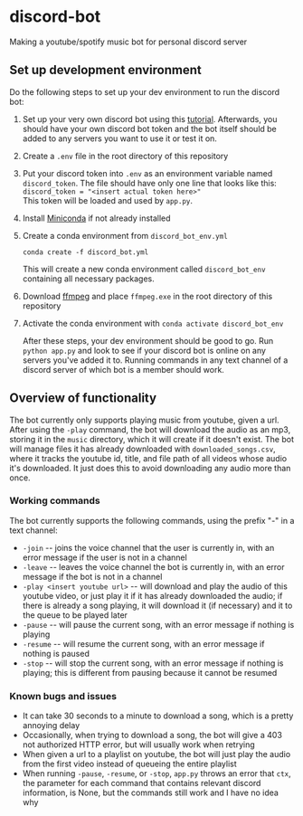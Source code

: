 # discord-bot
Making a youtube/spotify music bot for personal discord server

## Set up development environment

Do the following steps to set up your dev environment to run the discord bot:
1. Set up your very own discord bot using this [tutorial](https://tinyurl.com/bdewbdxk).  Afterwards, you should have your own discord bot token and the bot itself should be added to any servers you want to use it or test it on.
2. Create a `.env` file in the root directory of this repository
3. Put your discord token into `.env` as an environment variable named `discord_token`.  The file should have only one line that looks like this:  
`discord_token = "<insert actual token here>"`  
This token will be loaded and used by `app.py`.
4. Install [Miniconda](https://docs.conda.io/en/latest/miniconda.html) if not already installed
5. Create a conda environment from `discord_bot_env.yml`

    `conda create -f discord_bot.yml`

    This will create a new conda environment called `discord_bot_env` containing all necessary packages.
6. Download [ffmpeg](ffmpeg.org) and place `ffmpeg.exe` in the root directory of this repository
7. Activate the conda environment with `conda activate discord_bot_env`

    After these steps, your dev environment should be good to go.  Run `python app.py` and look to see if your discord bot is online on any servers you've added it to.  Running commands in any text channel of a discord server of which bot is a member should work.

## Overview of functionality

The bot currently only supports playing music from youtube, given a url.  After using the `-play` command, the bot will download the audio as an mp3, storing it in the `music` directory, which it will create if it doesn't exist.  The bot will manage files it has already downloaded with `downloaded_songs.csv`, where it tracks the youtube id, title, and file path of all videos whose audio it's downloaded.  It just does this to avoid downloading any audio more than once.  

### Working commands

The bot currently supports the following commands, using the prefix "-" in a text channel:  
- `-join` -- joins the voice channel that the user is currently in, with an error message if the user is not in a channel
-  `-leave` -- leaves the voice channel the bot is currently in, with an error message if the bot is not in a channel
-  `-play <insert youtube url>` -- will download and play the audio of this youtube video, or just play it if it has already downloaded the audio; if there is already a song playing, it will download it (if necessary) and it to the queue to be played later
-  `-pause` -- will pause the current song, with an error message if nothing is playing
-  `-resume` -- will resume the current song, with an error message if nothing is paused
-  `-stop` -- will stop the current song, with an error message if nothing is playing; this is different from pausing because it cannot be resumed

### Known bugs and issues

- It can take 30 seconds to a minute to download a song, which is a pretty annoying delay
- Occasionally, when trying to download a song, the bot will give a 403 not authorized HTTP error, but will usually work when retrying
- When given a url to a playlist on youtube, the bot will just play the audio from the first video instead of queueing the entire playlist
- When running `-pause`, `-resume`, or `-stop`, `app.py` throws an error that `ctx`, the parameter for each command that contains relevant discord information, is None, but the commands still work and I have no idea why